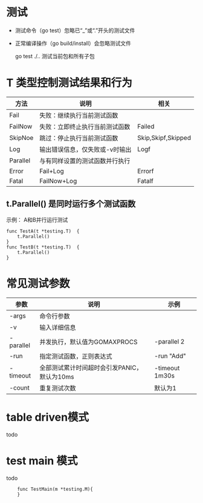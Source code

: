 # 测试
+ 测试命令（go test）忽略已“_”或“.”开头的测试文件
+ 正常编译操作（go build/install）会忽略测试文件

	go test ./.. 测试当前包和所有子包

# T 类型控制测试结果和行为
方法|说明|相关
---|---|---
Fail|失败：继续执行当前测试函数
FailNow|失败：立即终止执行当前测试函数|Failed
SkipNoe|跳过：停止执行当前测试函数|Skip,Skipf,Skipped
Log|输出错误信息，仅失败或-v时输出|Logf
Parallel|与有同样设置的测试函数并行执行
Error|Fail+Log|Errorf
Fatal|FailNow+Log|Fatalf


## t.Parallel() 是同时运行多个测试函数
示例： A和B并行运行测试
```
func TestA(t *testing.T)  {
	t.Parallel()
}
func TestB(t *testing.T)  {
	t.Parallel()
}
```
# 常见测试参数
参数|说明|示例
---|----|----
-args|命令行参数
-v|输入详细信息
-parallel|并发执行，默认值为GOMAXPROCS | -parallel 2
-run|指定测试函数，正则表达式 | -run "Add"
-timeout |全部测试累计时间超时会引发PANIC，默认为10ms| -timeout 1m30s
-count|重复测试次数|默认为1

# table driven模式
todo
# test main 模式
todo
```
	func TestMain(m *testing.M){
	}
```

#